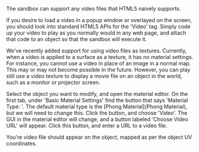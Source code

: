The sandbox can support any video files that HTML5 naively supports. 

If you desire to load a video in a popup window or overlayed on the screen, you should look into standard HTML5 APIs for the 'Video' tag. Simply code up your video to play as you normally would in any web page, and attach that code to an object so that the sandbox will execute it. 

We've recently added support for using video files as textures. Currently, when a video is applied to a surface as a texture, it has no material settings. For instance, you cannot use a video in place of an image in a normal map. This may or may not become possible in the future. However, you can play still use a video texture to display a movie file on an object in the world, such as a monitor or projector screen.

Select the object you want to modify, and open the material editor. On the first tab, under 'Basic Material Settings' find the button that says 'Material Type: '. The default material type is the [Phong Material](Phong Material), but we will need to change this. Click the button, and choose 'Video'. The GUI in the material editor will change, and a button labeled 'Choose Video URL' will appear. Click this button, and enter a URL to a video file. 

You're video file should appear on the object, mapped as per the object UV coordinates.